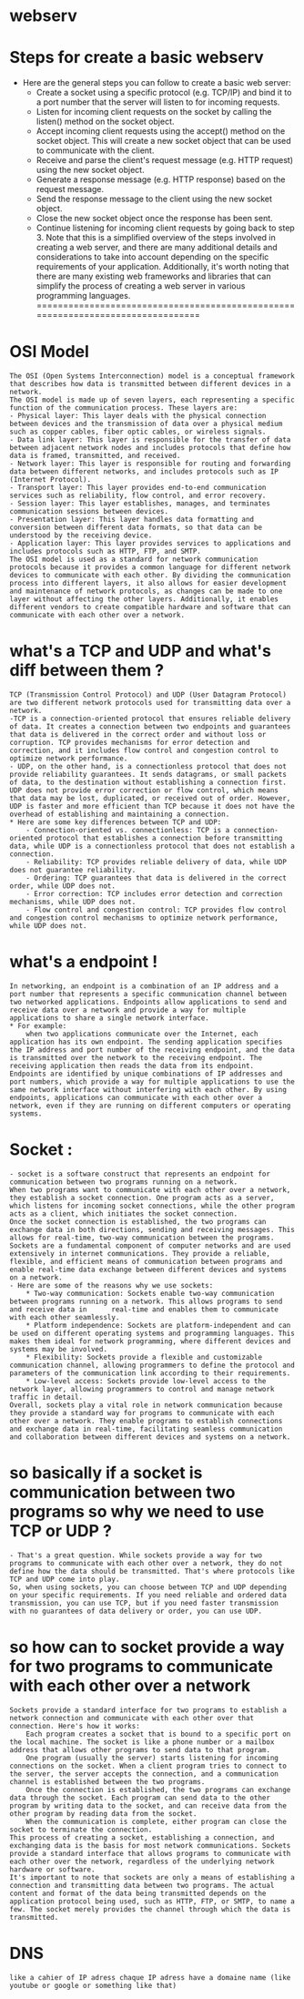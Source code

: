 # webserv

# Steps for create a basic webserv 
- Here are the general steps you can follow to create a basic web server:
    * Create a socket using a specific protocol (e.g. TCP/IP) and bind it to a port number that the server will listen to for incoming requests.
    * Listen for incoming client requests on the socket by calling the listen() method on the socket object.
    * Accept incoming client requests using the accept() method on the socket object. This will create a new socket object that can be used to communicate with the client.
    * Receive and parse the client's request message (e.g. HTTP request) using the new socket object.
    * Generate a response message (e.g. HTTP response) based on the request message.
    * Send the response message to the client using the new socket object.
    * Close the new socket object once the response has been sent.
    * Continue listening for incoming client requests by going back to step 3.
Note that this is a simplified overview of the steps involved in creating a web server, and there are many additional details and considerations to take into account depending on the specific requirements of your application. Additionally, it's worth noting that there are many existing web frameworks and libraries that can simplify the process of creating a web server in various programming languages.
================================================================================

# OSI Model
    The OSI (Open Systems Interconnection) model is a conceptual framework that describes how data is transmitted between different devices in a network.
    The OSI model is made up of seven layers, each representing a specific function of the communication process. These layers are:
    - Physical layer: This layer deals with the physical connection between devices and the transmission of data over a physical medium such as copper cables, fiber optic cables, or wireless signals.
    - Data link layer: This layer is responsible for the transfer of data between adjacent network nodes and includes protocols that define how data is framed, transmitted, and received.
    - Network layer: This layer is responsible for routing and forwarding data between different networks, and includes protocols such as IP (Internet Protocol).
    - Transport layer: This layer provides end-to-end communication services such as reliability, flow control, and error recovery.
    - Session layer: This layer establishes, manages, and terminates communication sessions between devices.
    - Presentation layer: This layer handles data formatting and conversion between different data formats, so that data can be understood by the receiving device.
    - Application layer: This layer provides services to applications and includes protocols such as HTTP, FTP, and SMTP.
    The OSI model is used as a standard for network communication protocols because it provides a common language for different network devices to communicate with each other. By dividing the communication process into different layers, it also allows for easier development and maintenance of network protocols, as changes can be made to one layer without affecting the other layers. Additionally, it enables different vendors to create compatible hardware and software that can communicate with each other over a network.

# what's a TCP and UDP and what's diff between them ?
    TCP (Transmission Control Protocol) and UDP (User Datagram Protocol) are two different network protocols used for transmitting data over a network.
    -TCP is a connection-oriented protocol that ensures reliable delivery of data. It creates a connection between two endpoints and guarantees that data is delivered in the correct order and without loss or corruption. TCP provides mechanisms for error detection and correction, and it includes flow control and congestion control to optimize network performance.
    - UDP, on the other hand, is a connectionless protocol that does not provide reliability guarantees. It sends datagrams, or small packets of data, to the destination without establishing a connection first. UDP does not provide error correction or flow control, which means that data may be lost, duplicated, or received out of order. However, UDP is faster and more efficient than TCP because it does not have the overhead of establishing and maintaining a connection.
    * Here are some key differences between TCP and UDP:
        - Connection-oriented vs. connectionless: TCP is a connection-oriented protocol that establishes a connection before transmitting data, while UDP is a connectionless protocol that does not establish a connection.
        - Reliability: TCP provides reliable delivery of data, while UDP does not guarantee reliability.
        - Ordering: TCP guarantees that data is delivered in the correct order, while UDP does not.
        - Error correction: TCP includes error detection and correction mechanisms, while UDP does not.
        - Flow control and congestion control: TCP provides flow control and congestion control mechanisms to optimize network performance, while UDP does not.
    
# what's a endpoint !
    In networking, an endpoint is a combination of an IP address and a port number that represents a specific communication channel between two networked applications. Endpoints allow applications to send and receive data over a network and provide a way for multiple applications to share a single network interface.   
    * For example:
        when two applications communicate over the Internet, each application has its own endpoint. The sending application specifies the IP address and port number of the receiving endpoint, and the data is transmitted over the network to the receiving endpoint. The receiving application then reads the data from its endpoint.
    Endpoints are identified by unique combinations of IP addresses and port numbers, which provide a way for multiple applications to use the same network interface without interfering with each other. By using endpoints, applications can communicate with each other over a network, even if they are running on different computers or operating systems.

# Socket :
    - socket is a software construct that represents an endpoint for communication between two programs running on a network.
    When two programs want to communicate with each other over a network, they establish a socket connection. One program acts as a server, which listens for incoming socket connections, while the other program acts as a client, which initiates the socket connection.
    Once the socket connection is established, the two programs can exchange data in both directions, sending and receiving messages. This allows for real-time, two-way communication between the programs.
    Sockets are a fundamental component of computer networks and are used extensively in internet communications. They provide a reliable, flexible, and efficient means of communication between programs and enable real-time data exchange between different devices and systems on a network.
    - Here are some of the reasons why we use sockets:
        * Two-way communication: Sockets enable two-way communication between programs running on a network. This allows programs to send and receive data in      real-time and enables them to communicate with each other seamlessly.
        * Platform independence: Sockets are platform-independent and can be used on different operating systems and programming languages. This makes them ideal for network programming, where different devices and systems may be involved.
        * Flexibility: Sockets provide a flexible and customizable communication channel, allowing programmers to define the protocol and parameters of the communication link according to their requirements.
        * Low-level access: Sockets provide low-level access to the network layer, allowing programmers to control and manage network traffic in detail.
    Overall, sockets play a vital role in network communication because they provide a standard way for programs to communicate with each other over a network. They enable programs to establish connections and exchange data in real-time, facilitating seamless communication and collaboration between different devices and systems on a network.

# so basically if a socket is communication between two programs so why we need to use TCP or UDP ?
    - That's a great question. While sockets provide a way for two programs to communicate with each other over a network, they do not define how the data should be transmitted. That's where protocols like TCP and UDP come into play.
    So, when using sockets, you can choose between TCP and UDP depending on your specific requirements. If you need reliable and ordered data transmission, you can use TCP, but if you need faster transmission with no guarantees of data delivery or order, you can use UDP.

# so how can to socket  provide a way for two programs to communicate with each other over a network  
    Sockets provide a standard interface for two programs to establish a network connection and communicate with each other over that connection. Here's how it works:
        Each program creates a socket that is bound to a specific port on the local machine. The socket is like a phone number or a mailbox address that allows other programs to send data to that program.
        One program (usually the server) starts listening for incoming connections on the socket. When a client program tries to connect to the server, the server accepts the connection, and a communication channel is established between the two programs.
        Once the connection is established, the two programs can exchange data through the socket. Each program can send data to the other program by writing data to the socket, and can receive data from the other program by reading data from the socket.
        When the communication is complete, either program can close the socket to terminate the connection.
    This process of creating a socket, establishing a connection, and exchanging data is the basis for most network communications. Sockets provide a standard interface that allows programs to communicate with each other over the network, regardless of the underlying network hardware or software.
    It's important to note that sockets are only a means of establishing a connection and transmitting data between two programs. The actual content and format of the data being transmitted depends on the application protocol being used, such as HTTP, FTP, or SMTP, to name a few. The socket merely provides the channel through which the data is transmitted.

# DNS
    like a cahier of IP adress chaque IP adress have a domaine name (like youtube or google or something like that)